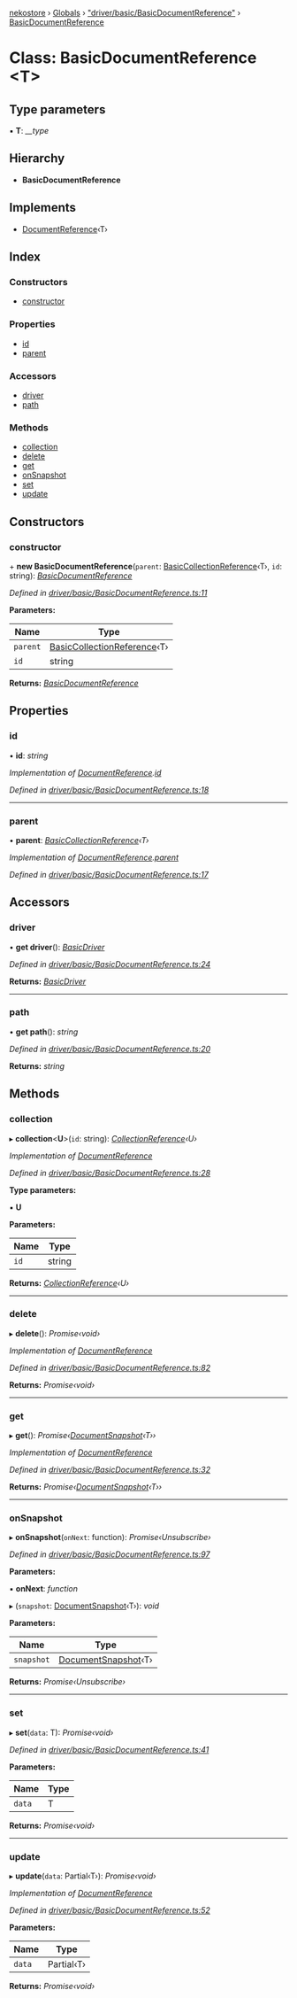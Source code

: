 [nekostore](../README.md) › [Globals](../globals.md) › ["driver/basic/BasicDocumentReference"](../modules/_driver_basic_basicdocumentreference_.md) › [BasicDocumentReference](_driver_basic_basicdocumentreference_.basicdocumentreference.md)

# Class: BasicDocumentReference <**T**>

## Type parameters

▪ **T**: *__type*

## Hierarchy

* **BasicDocumentReference**

## Implements

* [DocumentReference](../interfaces/_documentreference_.documentreference.md)‹T›

## Index

### Constructors

* [constructor](_driver_basic_basicdocumentreference_.basicdocumentreference.md#constructor)

### Properties

* [id](_driver_basic_basicdocumentreference_.basicdocumentreference.md#id)
* [parent](_driver_basic_basicdocumentreference_.basicdocumentreference.md#parent)

### Accessors

* [driver](_driver_basic_basicdocumentreference_.basicdocumentreference.md#driver)
* [path](_driver_basic_basicdocumentreference_.basicdocumentreference.md#path)

### Methods

* [collection](_driver_basic_basicdocumentreference_.basicdocumentreference.md#collection)
* [delete](_driver_basic_basicdocumentreference_.basicdocumentreference.md#delete)
* [get](_driver_basic_basicdocumentreference_.basicdocumentreference.md#get)
* [onSnapshot](_driver_basic_basicdocumentreference_.basicdocumentreference.md#onsnapshot)
* [set](_driver_basic_basicdocumentreference_.basicdocumentreference.md#set)
* [update](_driver_basic_basicdocumentreference_.basicdocumentreference.md#update)

## Constructors

###  constructor

\+ **new BasicDocumentReference**(`parent`: [BasicCollectionReference](_driver_basic_basiccollectionreference_.basiccollectionreference.md)‹T›, `id`: string): *[BasicDocumentReference](_driver_basic_basicdocumentreference_.basicdocumentreference.md)*

*Defined in [driver/basic/BasicDocumentReference.ts:11](https://github.com/esnya/nekostore/blob/de830f5/src/driver/basic/BasicDocumentReference.ts#L11)*

**Parameters:**

Name | Type |
------ | ------ |
`parent` | [BasicCollectionReference](_driver_basic_basiccollectionreference_.basiccollectionreference.md)‹T› |
`id` | string |

**Returns:** *[BasicDocumentReference](_driver_basic_basicdocumentreference_.basicdocumentreference.md)*

## Properties

###  id

• **id**: *string*

*Implementation of [DocumentReference](../interfaces/_documentreference_.documentreference.md).[id](../interfaces/_documentreference_.documentreference.md#id)*

*Defined in [driver/basic/BasicDocumentReference.ts:18](https://github.com/esnya/nekostore/blob/de830f5/src/driver/basic/BasicDocumentReference.ts#L18)*

___

###  parent

• **parent**: *[BasicCollectionReference](_driver_basic_basiccollectionreference_.basiccollectionreference.md)‹T›*

*Implementation of [DocumentReference](../interfaces/_documentreference_.documentreference.md).[parent](../interfaces/_documentreference_.documentreference.md#parent)*

*Defined in [driver/basic/BasicDocumentReference.ts:17](https://github.com/esnya/nekostore/blob/de830f5/src/driver/basic/BasicDocumentReference.ts#L17)*

## Accessors

###  driver

• **get driver**(): *[BasicDriver](_driver_basic_basicdriver_.basicdriver.md)*

*Defined in [driver/basic/BasicDocumentReference.ts:24](https://github.com/esnya/nekostore/blob/de830f5/src/driver/basic/BasicDocumentReference.ts#L24)*

**Returns:** *[BasicDriver](_driver_basic_basicdriver_.basicdriver.md)*

___

###  path

• **get path**(): *string*

*Defined in [driver/basic/BasicDocumentReference.ts:20](https://github.com/esnya/nekostore/blob/de830f5/src/driver/basic/BasicDocumentReference.ts#L20)*

**Returns:** *string*

## Methods

###  collection

▸ **collection**<**U**>(`id`: string): *[CollectionReference](../interfaces/_collectionreference_.collectionreference.md)‹U›*

*Implementation of [DocumentReference](../interfaces/_documentreference_.documentreference.md)*

*Defined in [driver/basic/BasicDocumentReference.ts:28](https://github.com/esnya/nekostore/blob/de830f5/src/driver/basic/BasicDocumentReference.ts#L28)*

**Type parameters:**

▪ **U**

**Parameters:**

Name | Type |
------ | ------ |
`id` | string |

**Returns:** *[CollectionReference](../interfaces/_collectionreference_.collectionreference.md)‹U›*

___

###  delete

▸ **delete**(): *Promise‹void›*

*Implementation of [DocumentReference](../interfaces/_documentreference_.documentreference.md)*

*Defined in [driver/basic/BasicDocumentReference.ts:82](https://github.com/esnya/nekostore/blob/de830f5/src/driver/basic/BasicDocumentReference.ts#L82)*

**Returns:** *Promise‹void›*

___

###  get

▸ **get**(): *Promise‹[DocumentSnapshot](../interfaces/_documentsnapshot_.documentsnapshot.md)‹T››*

*Implementation of [DocumentReference](../interfaces/_documentreference_.documentreference.md)*

*Defined in [driver/basic/BasicDocumentReference.ts:32](https://github.com/esnya/nekostore/blob/de830f5/src/driver/basic/BasicDocumentReference.ts#L32)*

**Returns:** *Promise‹[DocumentSnapshot](../interfaces/_documentsnapshot_.documentsnapshot.md)‹T››*

___

###  onSnapshot

▸ **onSnapshot**(`onNext`: function): *Promise‹Unsubscribe›*

*Defined in [driver/basic/BasicDocumentReference.ts:97](https://github.com/esnya/nekostore/blob/de830f5/src/driver/basic/BasicDocumentReference.ts#L97)*

**Parameters:**

▪ **onNext**: *function*

▸ (`snapshot`: [DocumentSnapshot](../interfaces/_documentsnapshot_.documentsnapshot.md)‹T›): *void*

**Parameters:**

Name | Type |
------ | ------ |
`snapshot` | [DocumentSnapshot](../interfaces/_documentsnapshot_.documentsnapshot.md)‹T› |

**Returns:** *Promise‹Unsubscribe›*

___

###  set

▸ **set**(`data`: T): *Promise‹void›*

*Defined in [driver/basic/BasicDocumentReference.ts:41](https://github.com/esnya/nekostore/blob/de830f5/src/driver/basic/BasicDocumentReference.ts#L41)*

**Parameters:**

Name | Type |
------ | ------ |
`data` | T |

**Returns:** *Promise‹void›*

___

###  update

▸ **update**(`data`: Partial‹T›): *Promise‹void›*

*Implementation of [DocumentReference](../interfaces/_documentreference_.documentreference.md)*

*Defined in [driver/basic/BasicDocumentReference.ts:52](https://github.com/esnya/nekostore/blob/de830f5/src/driver/basic/BasicDocumentReference.ts#L52)*

**Parameters:**

Name | Type |
------ | ------ |
`data` | Partial‹T› |

**Returns:** *Promise‹void›*
